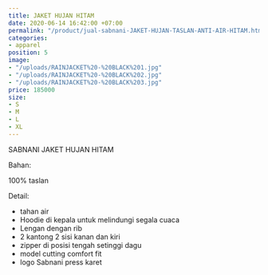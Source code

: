 ```yaml
---
title: JAKET HUJAN HITAM
date: 2020-06-14 16:42:00 +07:00
permalink: "/product/jual-sabnani-JAKET-HUJAN-TASLAN-ANTI-AIR-HITAM.html"
categories:
- apparel
position: 5
image:
- "/uploads/RAINJACKET%20-%20BLACK%201.jpg"
- "/uploads/RAINJACKET%20-%20BLACK%202.jpg"
- "/uploads/RAINJACKET%20-%20BLACK%203.jpg"
price: 185000
size:
- S
- M
- L
- XL
---
```


SABNANI
JAKET HUJAN HITAM

Bahan:

100% taslan

Detail:

- tahan air
- Hoodie di kepala untuk melindungi segala cuaca
- Lengan dengan rib
- 2 kantong 2 sisi kanan dan kiri
- zipper di posisi tengah setinggi dagu
- model cutting comfort fit
- logo Sabnani press karet